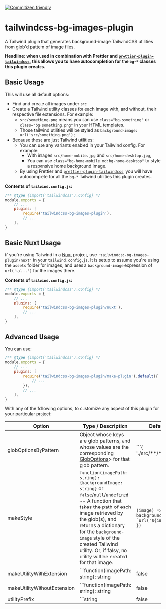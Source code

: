 [![Commitizen friendly](https://img.shields.io/badge/commitizen-friendly-brightgreen.svg)](http://commitizen.github.io/cz-cli/)

# tailwindcss-bg-images-plugin

A Tailwind plugin that generates background-image TailwindCSS utilities from glob'd pattern of image files.

**Headline: when used in combination with Prettier and [`prettier-plugin-tailwindcss`](https://www.npmjs.com/package/prettier-plugin-tailwindcss), this allows you to have autocompletion for the `bg-*` classes this plugin creates.**

## Basic Usage

This will use all default options:
* Find and create all images under `src`
* Create a Tailwind utility classes for each image with, and without, their respective file extensions. For example:
  * `src/something.png` means you can use `class="bg-something"` or `class="bg-something.png"` in your HTML templates.
  * Those tailwind utilities will be styled as `background-image: url('src/something.png');`
* Because these are just Tailwind utilities:
  * You can use any variants enabled in your Tailwind config. For example:
    * With images `src/home-mobile.jpg` and `src/home-desktop.jpg`,
    * You can use `class="bg-home-mobile md:bg-home-desktop"` to style a responsive home background image.
  * By using Prettier and [`prettier-plugin-tailwindcss`](https://www.npmjs.com/package/prettier-plugin-tailwindcss), you will have autocomplete for all the `bg-*` Tailwind utilities this plugin creates.

**Contents of `tailwind.config.js`:**
```js
/** @type {import('tailwindcss').Config} */
module.exports = {
	// ...
	plugins: [
		require('tailwindcss-bg-images-plugin'),
		// ...
	],
}
```

## Basic Nuxt Usage

If you're using Tailwind in a [Nuxt](https://nuxtjs.org/) project, use `'tailwindcss-bg-images-plugin/nuxt'` in your `tailwind.config.js`. It is setup to assume you're using the `assets` folder for images, and uses a `background-image` expression of `url('~/...')` for the images there.

**Contents of `tailwind.config.js`:**
```js
/** @type {import('tailwindcss').Config} */
module.exports = {
	// ...
	plugins: [
		require('tailwindcss-bg-images-plugin/nuxt'),
		// ...
	],
}
```

## Advanced Usage

You can use:
```js
/** @type {import('tailwindcss').Config} */
module.exports = {
	// ...
	plugins: [
		require('tailwindcss-bg-images-plugin/make-plugin').default({
			// ...
		}),
		// ...
	],
}
```

With any of the following options, to customize any aspect of this plugin for your particular project:

Option | Type / Description | Default
---|---|---
globOptionsByPattern | Object whose keys are glob patterns, and whose values are the corresponding [GlobOptions](https://github.com/isaacs/node-glob/blob/main/README.md#options)> for that glob pattern. | ```{ './src/**/*.@(jpg|jpeg|png|gif|svg|webp)': { dot: true } }```
makeStyle | `function(imagePath: string): {backgroundImage: string}` or `false`/`null`/`undefined` -- A function that takes the path of each image retrieved by the glob(s), and returns a dictionary for the `background-image` style of the created Tailwind utility. Or, if falsy, no utility will be created for that image. | ```(image) => ({ backgroundImage: `url('${image}')` })```
makeUtilityWithExtension | ```function(imagePath: string): string | false | null | undefined``` or `false`/`null`/`undefined` -- A function that takes the path of each image retrieved by the glob(s), and returns the name of the Tailwind utility to be created _with_ the image's extension (to disambiguate it from another image with the same name but different extension). Or, if falsy, no utility will be created for image _with_ its extension. | `(image) => image.replace(/^src/, '')`
makeUtilityWithoutExtension | ```function(imagePath: string): string | false | null | undefined``` or `false`/`null`/`undefined` -- A function that takes the path of each image retrieved by the glob(s), and returns the name of the Tailwind utility to be created _without_ the image's extension. Or, if falsy, no utility will be created for image _without_ the image's extension. | `(image) => image.replace(/^src|\.\w+$/g, '')`
utilityPrefix | ```string | false | null | undefined``` -- The string to be added as the prefix for all the utilities created by this plugin | `'bg-'`
